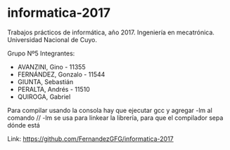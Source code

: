 # informatica-2017

Trabajos prácticos de informática, año 2017. Ingeniería en mecatrónica. Universidad Nacional de Cuyo.

Grupo Nº5
Integrantes: 
- AVANZINI, Gino - 11355
- FERNÁNDEZ, Gonzalo - 11544
- GIUNTA, Sebastián
- PERALTA, Andrés - 11510
- QUIROGA, Gabriel

Para compilar usando la consola hay que ejecutar gcc y agregar -lm al comando // -lm se usa para linkear la librería, para que el compilador sepa dónde está 

Link: https://github.com/FernandezGFG/informatica-2017
